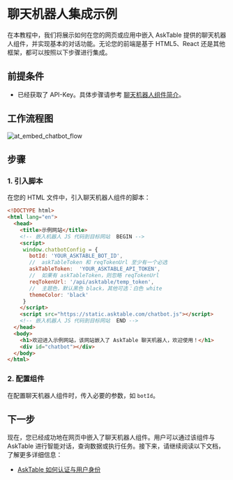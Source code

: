 # 聊天机器人集成示例

在本教程中，我们将展示如何在您的网页或应用中嵌入 AskTable 提供的聊天机器人组件，并实现基本的对话功能。无论您的前端是基于 HTML5、React 还是其他框架，都可以按照以下步骤进行集成。

## 前提条件

- 已经获取了 API-Key。具体步骤请参考 [聊天机器人组件简介](./chatbot-widget-introduction.md)。

## 工作流程图


<div className="img-center xlarge">
  <img src="/img/asktable/at_embed_chatbot_flow.png" alt="at_embed_chatbot_flow" />
</div>

## 步骤

### 1. 引入脚本

在您的 HTML 文件中，引入聊天机器人组件的脚本：

```html
<!DOCTYPE html>
<html lang="en">
  <head>
    <title>示例网站</title>
    <!-- 嵌入机器人 JS 代码到目标网站  BEGIN -->
    <script>
     window.chatbotConfig = {
       botId: 'YOUR_ASKTABLE_BOT_ID',
       //  askTableToken 和 reqTokenUrl 至少有一个必选
       askTableToken:  'YOUR_ASKTABLE_API_TOKEN',
       //  如果有 askTableToken，则忽略 reqTokenUrl
       reqTokenUrl: '/api/asktable/temp_token',
       //  主题色，默认黑色 black，其他可选：白色 white
       themeColor: 'black'
     }
    </script>
    <script src="https://static.asktable.com/chatbot.js"></script>
    <!-- 嵌入机器人 JS 代码到目标网站  END -->
  </head>
  <body>
    <h1>欢迎进入示例网站，该网站嵌入了 AskTable 聊天机器人，欢迎使用！</h1>
    <div id="chatbot"></div>
  </body>
</html>
```

### 2. 配置组件

在配置聊天机器人组件时，传入必要的参数，如 `botId`。



## 下一步

现在，您已经成功地在网页中嵌入了聊天机器人组件。用户可以通过该组件与 AskTable 进行智能对话，查询数据或执行任务。接下来，请继续阅读以下文档，了解更多详细信息：

- [AskTable 如何认证与用户身份](./server-get-temp-token-for-user.md)
